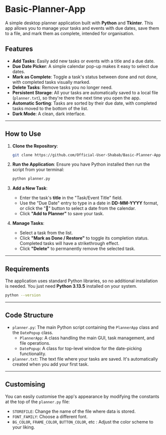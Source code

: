 # Basic-Planner-App

A simple desktop planner application built with **Python** and **Tkinter**. This app allows you to manage your tasks and events with due dates, save them to a file, and mark them as complete, intended for organisation.

## Features

  - **Add Tasks**: Easily add new tasks or events with a title and a due date.
  - **Due Date Picker**: A simple calendar pop-up makes it easy to select due dates.
  - **Mark as Complete**: Toggle a task's status between done and not done, with completed tasks visually marked.
  - **Delete Tasks**: Remove tasks you no longer need.
  - **Persistent Storage**: All your tasks are automatically saved to a local file (`planner.txt`), so they're there the next time you open the app.
  - **Automatic Sorting**: Tasks are sorted by their due date, with completed tasks moved to the bottom of the list.
  - **Dark Mode**: A clean, dark interface.

---

## How to Use

1.  **Clone the Repository**:

    ```bash
    git clone https://github.com/Official-User-Shabab/Basic-Planner-App
    ```

2.  **Run the Application**:
    Ensure you have Python installed then run the script from your terminal:

    ```bash
    python planner.py
    ```

3.  **Add a New Task**:

      - Enter the task's **title** in the "Task/Event Title" field.
      - Use the "Due Date" entry to type in a date in **DD-MM-YYYY** format, or click the "📅" button to select a date from the calendar.
      - Click **"Add to Planner"** to save your task.

4.  **Manage Tasks**:

      - Select a task from the list.
      - Click **"Mark as Done / Restore"** to toggle its completion status. Completed tasks will have a strikethrough effect.
      - Click **"Delete"** to permanently remove the selected task.

---

## Requirements

The application uses standard Python libraries, so no additional installation is needed. You just need **Python 3.13.5** installed on your system.

```bash
python --version
```

---

## Code Structure

  - `planner.py`: The main Python script containing the `PlannerApp` class and the `DatePopup` class.
      - `PlannerApp`: A class handling the main GUI, task management, and file operations.
      - `DatePopup`: A class for top-level window for the date-picking functionality.
  - `planner.txt`: The text file where your tasks are saved. It's automatically created when you add your first task.

---

## Customising

You can easily customise the app's appearance by modifying the constants at the top of the `planner.py` file:

  - `STOREFILE`: Change the name of the file where data is stored.
  - `FONT_FAMILY`: Choose a different font.
  - `BG_COLOR`, `FRAME_COLOR`, `BUTTON_COLOR`, etc : Adjust the color scheme to your liking.
